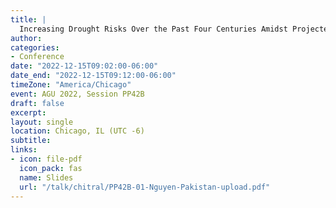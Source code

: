 ```yaml
---
title: |
  Increasing Drought Risks Over the Past Four Centuries Amidst Projected Flood Intensification in the Kabul River Basin (Afghanistan and Pakistan)—Evidence From Tree Rings
author: 
categories:
- Conference
date: "2022-12-15T09:02:00-06:00"
date_end: "2022-12-15T09:12:00-06:00"
timeZone: "America/Chicago"
event: AGU 2022, Session PP42B
draft: false
excerpt: 
layout: single
location: Chicago, IL (UTC -6)
subtitle: 
links:
- icon: file-pdf
  icon_pack: fas
  name: Slides
  url: "/talk/chitral/PP42B-01-Nguyen-Pakistan-upload.pdf"
---
```


